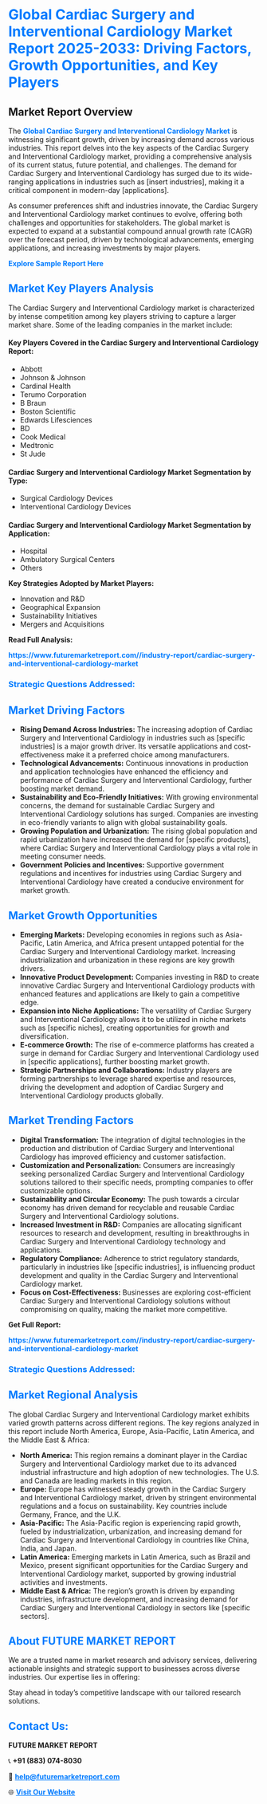 <h1 style="color: #007BFF;">Global Cardiac Surgery and Interventional Cardiology Market Report 2025-2033: Driving Factors, Growth Opportunities, and Key Players</h1>

<section id="overview">
<h2>Market Report Overview</h2>
<p>The <a href="https://www.futuremarketreport.com//industry-report/cardiac-surgery-and-interventional-cardiology-market" style="color: #007BFF; text-decoration: none;"><strong>Global Cardiac Surgery and Interventional Cardiology Market</strong></a> is witnessing significant growth, driven by increasing demand across various industries. This report delves into the key aspects of the Cardiac Surgery and Interventional Cardiology market, providing a comprehensive analysis of its current status, future potential, and challenges. The demand for Cardiac Surgery and Interventional Cardiology has surged due to its wide-ranging applications in industries such as [insert industries], making it a critical component in modern-day [applications].</p>
<p>As consumer preferences shift and industries innovate, the Cardiac Surgery and Interventional Cardiology market continues to evolve, offering both challenges and opportunities for stakeholders. The global market is expected to expand at a substantial compound annual growth rate (CAGR) over the forecast period, driven by technological advancements, emerging applications, and increasing investments by major players.</p>
</section>

<section id="overview">
<p><a href="https://www.futuremarketreport.com//request-sample/reportId=64493" style="color: #007BFF; text-decoration: none;"><strong>Explore Sample Report Here</strong></a></p>
</section>

<section id="key-players">
<h2 style="color: #007BFF;">Market Key Players Analysis</h2>
<p>The Cardiac Surgery and Interventional Cardiology market is characterized by intense competition among key players striving to capture a larger market share. Some of the leading companies in the market include:</p>
<h4>Key Players Covered in the Cardiac Surgery and Interventional Cardiology Report:</h4>
<ul><li>Abbott</li><li>Johnson &amp; Johnson</li><li>Cardinal Health</li><li>Terumo Corporation</li><li>B Braun</li><li>Boston Scientific</li><li>Edwards Lifesciences</li><li>BD</li><li>Cook Medical</li><li>Medtronic</li><li>St Jude</li></ul>
<h4>Cardiac Surgery and Interventional Cardiology Market Segmentation by Type:</h4>
<ul><li>Surgical Cardiology Devices</li><li>Interventional Cardiology Devices</li></ul>

<h4>Cardiac Surgery and Interventional Cardiology Market Segmentation by Application:</h4>
<ul><li>Hospital</li><li>Ambulatory Surgical Centers</li><li>Others</li></ul>
<p><strong>Key Strategies Adopted by Market Players:</strong></p>
<ul>
<li>Innovation and R&D</li>
<li>Geographical Expansion</li>
<li>Sustainability Initiatives</li>
<li>Mergers and Acquisitions</li>
</ul>
</section>

<section>
<p><strong>Read Full Analysis: </strong></p><a href="https://www.futuremarketreport.com//industry-report/cardiac-surgery-and-interventional-cardiology-market" style="color: #007BFF; text-decoration: none;"><strong>https://www.futuremarketreport.com//industry-report/cardiac-surgery-and-interventional-cardiology-market</strong></a>
<h3 style="color: #007BFF;">Strategic Questions Addressed:</h3>
</section>

<section id="driving-factors">
<h2 style="color: #007BFF;">Market Driving Factors</h2>
<ul>
<li><strong>Rising Demand Across Industries:</strong> The increasing adoption of Cardiac Surgery and Interventional Cardiology in industries such as [specific industries] is a major growth driver. Its versatile applications and cost-effectiveness make it a preferred choice among manufacturers.</li>
<li><strong>Technological Advancements:</strong> Continuous innovations in production and application technologies have enhanced the efficiency and performance of Cardiac Surgery and Interventional Cardiology, further boosting market demand.</li>
<li><strong>Sustainability and Eco-Friendly Initiatives:</strong> With growing environmental concerns, the demand for sustainable Cardiac Surgery and Interventional Cardiology solutions has surged. Companies are investing in eco-friendly variants to align with global sustainability goals.</li>
<li><strong>Growing Population and Urbanization:</strong> The rising global population and rapid urbanization have increased the demand for [specific products], where Cardiac Surgery and Interventional Cardiology plays a vital role in meeting consumer needs.</li>
<li><strong>Government Policies and Incentives:</strong> Supportive government regulations and incentives for industries using Cardiac Surgery and Interventional Cardiology have created a conducive environment for market growth.</li>
</ul>
</section>

<section id="growth-opportunities">
<h2 style="color: #007BFF;">Market Growth Opportunities</h2>
<ul>
<li><strong>Emerging Markets:</strong> Developing economies in regions such as Asia-Pacific, Latin America, and Africa present untapped potential for the Cardiac Surgery and Interventional Cardiology market. Increasing industrialization and urbanization in these regions are key growth drivers.</li>
<li><strong>Innovative Product Development:</strong> Companies investing in R&D to create innovative Cardiac Surgery and Interventional Cardiology products with enhanced features and applications are likely to gain a competitive edge.</li>
<li><strong>Expansion into Niche Applications:</strong> The versatility of Cardiac Surgery and Interventional Cardiology allows it to be utilized in niche markets such as [specific niches], creating opportunities for growth and diversification.</li>
<li><strong>E-commerce Growth:</strong> The rise of e-commerce platforms has created a surge in demand for Cardiac Surgery and Interventional Cardiology used in [specific applications], further boosting market growth.</li>
<li><strong>Strategic Partnerships and Collaborations:</strong> Industry players are forming partnerships to leverage shared expertise and resources, driving the development and adoption of Cardiac Surgery and Interventional Cardiology products globally.</li>
</ul>
</section>

<section id="trending-factors">
<h2 style="color: #007BFF;">Market Trending Factors</h2>
<ul>
<li><strong>Digital Transformation:</strong> The integration of digital technologies in the production and distribution of Cardiac Surgery and Interventional Cardiology has improved efficiency and customer satisfaction.</li>
<li><strong>Customization and Personalization:</strong> Consumers are increasingly seeking personalized Cardiac Surgery and Interventional Cardiology solutions tailored to their specific needs, prompting companies to offer customizable options.</li>
<li><strong>Sustainability and Circular Economy:</strong> The push towards a circular economy has driven demand for recyclable and reusable Cardiac Surgery and Interventional Cardiology solutions.</li>
<li><strong>Increased Investment in R&D:</strong> Companies are allocating significant resources to research and development, resulting in breakthroughs in Cardiac Surgery and Interventional Cardiology technology and applications.</li>
<li><strong>Regulatory Compliance:</strong> Adherence to strict regulatory standards, particularly in industries like [specific industries], is influencing product development and quality in the Cardiac Surgery and Interventional Cardiology market.</li>
<li><strong>Focus on Cost-Effectiveness:</strong> Businesses are exploring cost-efficient Cardiac Surgery and Interventional Cardiology solutions without compromising on quality, making the market more competitive.</li>
</ul>
</section>

<section>
<p><strong>Get Full Report: </strong></p><a href="https://www.futuremarketreport.com//industry-report/cardiac-surgery-and-interventional-cardiology-market" style="color: #007BFF; text-decoration: none;"><strong>https://www.futuremarketreport.com//industry-report/cardiac-surgery-and-interventional-cardiology-market</strong></a>
<h3 style="color: #007BFF;">Strategic Questions Addressed:</h3>
</section>


<section id="regional-analysis">
<h2 style="color: #007BFF;">Market Regional Analysis</h2>
<p>The global Cardiac Surgery and Interventional Cardiology market exhibits varied growth patterns across different regions. The key regions analyzed in this report include North America, Europe, Asia-Pacific, Latin America, and the Middle East & Africa:</p>
<ul>
<li><strong>North America:</strong> This region remains a dominant player in the Cardiac Surgery and Interventional Cardiology market due to its advanced industrial infrastructure and high adoption of new technologies. The U.S. and Canada are leading markets in this region.</li>
<li><strong>Europe:</strong> Europe has witnessed steady growth in the Cardiac Surgery and Interventional Cardiology market, driven by stringent environmental regulations and a focus on sustainability. Key countries include Germany, France, and the U.K.</li>
<li><strong>Asia-Pacific:</strong> The Asia-Pacific region is experiencing rapid growth, fueled by industrialization, urbanization, and increasing demand for Cardiac Surgery and Interventional Cardiology in countries like China, India, and Japan.</li>
<li><strong>Latin America:</strong> Emerging markets in Latin America, such as Brazil and Mexico, present significant opportunities for the Cardiac Surgery and Interventional Cardiology market, supported by growing industrial activities and investments.</li>
<li><strong>Middle East & Africa:</strong> The region’s growth is driven by expanding industries, infrastructure development, and increasing demand for Cardiac Surgery and Interventional Cardiology in sectors like [specific sectors].</li>
</ul>
</section>

<footer>
<h2 style="color: #007BFF;">About FUTURE MARKET REPORT</h2>
<p>We are a trusted name in market research and advisory services, delivering actionable insights and strategic support to businesses across diverse industries. Our expertise lies in offering:</p>

<p>Stay ahead in today’s competitive landscape with our tailored research solutions.</p>

<h2 style="color: #007BFF;">Contact Us:</h2>
<p><strong>FUTURE MARKET REPORT</strong></p>
<p>📞 <strong>+91 (883) 074-8030</strong></p>
<p>📧 <strong><a href="mailto:help@futuremarketreport.com" style="color: #007BFF;">help@futuremarketreport.com</a></strong></p>
<p>🌐 <strong><a href="https://www.futuremarketreport.com/" style="color: #007BFF;">Visit Our Website</a></strong></p>
</footer>